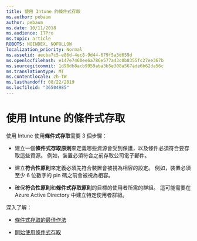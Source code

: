 ```yaml
---
title: 使用 Intune 的條件式存取
ms.author: pebaum
author: pebaum
ms.date: 10/11/2018
ms.audience: ITPro
ms.topic: article
ROBOTS: NOINDEX, NOFOLLOW
localization_priority: Normal
ms.assetid: aecba7c5-e86d-4ec8-9d44-679f5a3d659d
ms.openlocfilehash: e147e7460ee6a786e577a43c0b8355fc27ee367b
ms.sourcegitcommit: 1d98db8acb9959aba3b5e308a567ade6b62da56c
ms.translationtype: MT
ms.contentlocale: zh-TW
ms.lasthandoff: 08/22/2019
ms.locfileid: "36504985"
---
```

# <a name="conditional-access-with-intune"></a>使用 Intune 的條件式存取

使用 Intune 使用**條件式存取**需要 3 個步驟： 
  
- 建立一個**條件式存取原則**來定義哪些資源會受到保護，以及條件必須符合要存取這些資源。 例如，裝置必須符合之前存取公司電子郵件。 
    
- 建立**符合性原則**來定義必須先符合裝置會被視為相容的設定。 例如，裝置必須至少 6 位數字的 pin 碼之前會被視為相容。 
    
- 確保**符合性原則**和**條件式存取原則**的目標的使用者所需的群組。 這可能需要在 Azure Active Directory 中建立特定使用者群組。 
    
深入了解：
  
- [條件式存取的最佳作法](https://docs.microsoft.com/azure/active-directory/conditional-access/best-practices)
    
- [開始使用條件式存取](https://docs.microsoft.com/azure/active-directory/active-directory-conditional-access-azure-portal-get-started)
    

